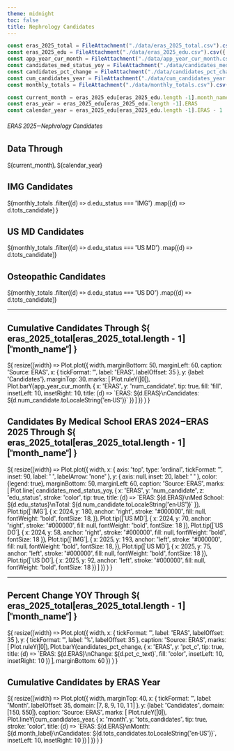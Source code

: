 ```yaml
---
theme: midnight
toc: false
title: Nephrology Candidates
---
```



<!-- 01 Styling -->

<style>
@import url('https://fonts.googleapis.com/css2?family=Roboto:wght@400;700&display=swap');

body {
  font-family: 'Roboto', sans-serif;
}

.observablehq {
  font-family: 'Roboto', sans-serif;
  font-size: 3em;
}

.observablehq-link-active > a:nth-child(1) {
  color: #0077c8;
}

#observablehq-header {
  /* --theme-background-b: #cccccc; */
  background-color: #00468b;
  border-radius: 4px;
 }

svg {
  font-family: 'Roboto', sans-serif;
  font-size: 14px;
}

</style>

<!-- 02 Data -->

```js
const eras_2025_total = FileAttachment("./data/eras_2025_total.csv").csv({ typed: true });
const eras_2025_edu = FileAttachment("./data/eras_2025_edu.csv").csv({ typed: true});
const app_year_cur_month = FileAttachment("./data/app_year_cur_month.csv").csv({ typed: true});
const candidates_med_status_yoy = FileAttachment("./data/candidates_med_status_yoy.csv").csv({ typed: true });
const candidates_pct_change = FileAttachment("./data/candidates_pct_change.csv").csv({ typed: true });
const cum_candidates_year = FileAttachment("./data/cum_candidates_year.csv").csv({ typed: true });
const monthly_totals = FileAttachment("./data/monthly_totals.csv").csv({ typed: true });
```

<!-- 02.01 Current ERAS Year and Application Month -->

```js
const current_month = eras_2025_edu[eras_2025_edu.length -1].month_name
const eras_year = eras_2025_edu[eras_2025_edu.length -1].ERAS
const calendar_year = eras_2025_edu[eras_2025_edu.length -1].ERAS - 1
```


###### ERAS 2025—Nephrology Candidates

<!-- 03 Cards Showing Top-Line Candidate Numbers -->

<div class="grid grid-cols-4">
  <div class="card">
    <h2>Data Through</h2>
    <span class="big">${current_month}, ${calendar_year}</span>
  </div>
  <div class="card">
    <h2>IMG Candidates</h2>
    <span class="big">${monthly_totals
      .filter((d) => d.edu_status === "IMG")
      .map((d) => d.tots_candidate)
      }
    </span>
  </div>
  <div class="card">
    <h2>US MD Candidates</h2>
    <span class="big">${monthly_totals
      .filter((d) => d.edu_status === "US MD")
      .map((d) => d.tots_candidate)}</span>
  </div>
  <div class="card">
    <h2>Osteopathic Candidates</h2>
    <span class="big">${monthly_totals
      .filter((d) => d.edu_status === "US DO")
      .map((d) => d.tots_candidate)}</span>
  </div>
</div>

---

<!-- Visualizations Row 1 -->

<div class="grid grid-cols-2">
  <div class="card">
  <h2><b>Cumulative Candidates Through ${
      eras_2025_total[eras_2025_total.length - 1]["month_name"]
      }</b>
  </h2>
  ${
    resize((width) => Plot.plot({
      width,
      marginBottom: 50,
      marginLeft: 60,
      caption: "Source: ERAS",
       x: { tickFormat: "", label: "ERAS", labelOffset: 35 },
       y: {label: "Candidates"},
       marginTop: 30,
      marks: [
        Plot.ruleY([0]),
        Plot.barY(app_year_cur_month, {
          x: "ERAS", 
          y: "num_candidate",
          tip: true,
          fill: "fill", 
          insetLeft: 10, 
          insetRight: 10,
          title: (d) => `ERAS: ${d.ERAS}\nCandidates: ${d.num_candidate.toLocaleString("en-US")}`
          })
        ]
      })
    )
  }

</div>

  <div class="card">
  <h2>
    <b>Candidates By Medical School ERAS 2024–ERAS 2025 Through ${
      eras_2025_total[eras_2025_total.length - 1]["month_name"]
      }
    </b>  
  </h2>
  ${
    resize((width) => Plot.plot({
      width,
      x: {
        axis: "top", 
        type: "ordinal", 
        tickFormat: "", 
        inset: 90, 
        label: " ",
        labelArrow: "none"
        },
      y: {
        axis: null, 
        inset: 20, 
        label: " "
        },
      color: {legend: true},
      marginBottom: 50,
      marginLeft: 60,
      caption: "Source: ERAS",
      marks: [
        Plot.line(
          candidates_med_status_yoy, 
          {
            x: "ERAS", 
            y: "num_candidate", 
            z: "edu_status", 
            stroke: "color", 
            tip: true,
            title: (d) => `ERAS: ${d.ERAS}\nMed School: ${d.edu_status}\nTotal: ${d.num_candidate.toLocaleString("en-US")}`
          }),
        Plot.tip([`IMG`], {
          x: 2024,
          y: 180,
          anchor: "right",
          stroke: "#000000",
          fill: null,
          fontWeight: "bold",
          fontSize: 18,
        }),
        Plot.tip([`US MD`], {
          x: 2024,
          y: 70,
          anchor: "right",
          stroke: "#000000",
          fill: null,
          fontWeight: "bold",
          fontSize: 18
        }),
        Plot.tip([`US DO`], {
          x: 2024,
          y: 58,
          anchor: "right",
          stroke: "#000000",
          fill: null,
          fontWeight: "bold",
          fontSize: 18
        }),
        Plot.tip([`IMG`], {
          x: 2025,
          y: 193,
          anchor: "left",
          stroke: "#000000",
          fill: null,
          fontWeight: "bold",
          fontSize: 18,
        }),
        Plot.tip([`US MD`], {
          x: 2025,
          y: 75,
          anchor: "left",
          stroke: "#000000",
          fill: null,
          fontWeight: "bold",
          fontSize: 18
        }),
        Plot.tip([`US DO`], {
          x: 2025,
          y: 92,
          anchor: "left",
          stroke: "#000000",
          fill: null,
          fontWeight: "bold",
          fontSize: 18
        })
        ]
    })
  )
}

</div>
</div>

---

<!-- Visualizations Row 2 -->

<div class="grid grid-cols-2">
  <div class="card">
  <h2>
    <b>
    Percent Change YOY Through ${
      eras_2025_total[eras_2025_total.length - 1]["month_name"]
      }
    </b>
  </h2>
  ${
   resize((width) => Plot.plot({
      width,
      x: { tickFormat: "", label: "ERAS", labelOffset: 35 },
      y: { tickFormat: "", label: "%", labelOffset: 35 },
      caption: "Source: ERAS",
      marks: [
        Plot.ruleY([0]),
        Plot.barY(candidates_pct_change, {
          x: "ERAS", 
          y: "pct_c",
          tip: true,
          title: (d) => `ERAS: ${d.ERAS}\nChange: ${d.pct_c_text}`,
          fill: "color", 
          insetLeft: 10, 
          insetRight: 10
        })
      ],
      marginBottom: 60
    })
  )
}

</div>

  <div class="card">
   <h2>
    <b>
    Cumulative Candidates by ERAS Year  
    </b>
  </h2>
  ${
    resize((width) => Plot.plot({
      width,
      marginTop: 40,
      x: { tickFormat: "", label: "Month", labelOffset: 35, domain: [7, 8, 9, 10, 11] },
      y: {label: "Candidates", domain: [150, 550]},
      caption: "Source: ERAS",
      marks: [
        Plot.ruleY([0]),
        Plot.lineY(cum_candidates_year, {
          x: "month", 
          y: "tots_candidates",
          tip: true,
          stroke: "color", 
          title: (d) => `ERAS: ${d.ERAS}\nMonth: ${d.month_label}\nCandidates: ${d.tots_candidates.toLocaleString("en-US")}`,
          insetLeft: 10, 
          insetRight: 10
        })
      ]
    })
  )
}

</div>
</div>

